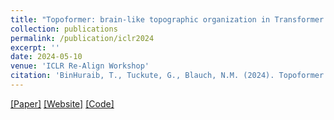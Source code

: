 ```yaml
---
title: "Topoformer: brain-like topographic organization in Transformer language models through spatial querying and reweighting"
collection: publications
permalink: /publication/iclr2024
excerpt: ''
date: 2024-05-10
venue: 'ICLR Re-Align Workshop'
citation: 'BinHuraib, T., Tuckute, G., Blauch, N.M. (2024). Topoformer: brain-like topographic organization in Transformer language models through spatial querying and reweighting. ICLR Re-Align workshop.'
---
```


[[Paper]](https://openreview.net/pdf?id=3pLMzgoZSA)
[[Website]](https://tahabinhuraib.github.io/topoformer.github.io/)
[[Code]](https://github.com/TahaBinhuraib/topoformer)
